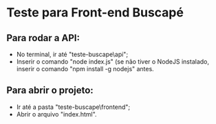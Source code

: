 # Teste para Front-end Buscapé

## Para rodar a API:

* No terminal, ir até "teste-buscape\api";
* Inserir o comando "node index.js" (se não tiver o NodeJS instalado, inserir o comando "npm install -g nodejs" antes.

## Para abrir o projeto:

* Ir até a pasta "teste-buscape\frontend";
* Abrir o arquivo "index.html".
